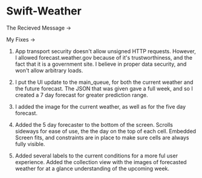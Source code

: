 # Swift-Weather
The Recieved Message ->
<!---->
<!--This is a simple app that retrieves the current conditions and forecast for-->
<!--Columbus, OH from the National Weather Service at weather.gov. We'd like you to-->
<!--fix two bugs and add some missing features.-->
<!---->
<!--1. Bug: On iOS 8, the app is able to fetch the current conditions and display-->
<!--them, but on iOS 9, it does not. The debug output says App Transport Security-->
<!--blocked the load.-->
<!---->
<!--2. Bug: There is a lengthy delay after getting a response from the server before-->
<!--the labels in the view update, and errors in the debug output about autolayout.-->
<!---->
<!--3. The JSON feed from NWS includes an image file to represent the current-->
<!--weather. Images on the NWS server are stored in a directory at-->
<!--http://forecast.weather.gov/newimages/medium/. Pull the image for the current-->
<!--weather and place it above the current temperature.-->
<!-- -->
<!--4. The JSON feed from NWS includes a 5-day forecast. Show this forecast along-->
<!--with the current weather.-->
<!---->
<!--5. Add something else to the app that you feel makes it better. It can be-->
<!--anything. Use your imagination!-->
<!---->

My Fixes ->

1. App transport security doesn't allow unsigned HTTP requests. However, I allowed forecast.weather.gov
because of it's trustworthiness, and the fact that it is a government site. I believe in proper data security, 
and won't allow arbitrary loads.

2. I put the UI update to the main_queue, for both the current weather and the future forecast. 
The JSON that was given gave a full week, and so I created a 7 day forecast for greater prediction range.

3. I added the image for the current weather, as well as for the five day forecast.

4. Added the 5 day forecaster to the bottom of the screen. Scrolls sideways for ease of use, the the day on the top of each cell.
Embedded Screen fits, and constraints are in place to make sure cells are always fully visible.

5. Added several labels to the current conditions for a more ful user experience. Added the collection view with the images of forecasted weather 
for at a glance understanding of the upcoming week.